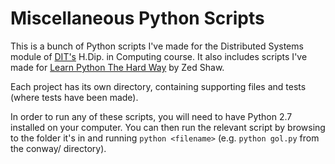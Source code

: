 # Miscellaneous Python Scripts

This is a bunch of Python scripts I've made for the Distributed Systems module of [DIT's](http://www.dit.ie) H.Dip. in Computing course. It also includes scripts I've made for [Learn Python The Hard Way](http://www.learnpythonthehardway.org/) by Zed Shaw.

Each project has its own directory, containing supporting files and tests (where tests have been made).

In order to run any of these scripts, you will need to have Python 2.7 installed on your computer. You can then run the relevant script by browsing to the folder it's in and running `python <filename>` (e.g. `python gol.py` from the conway/ directory).